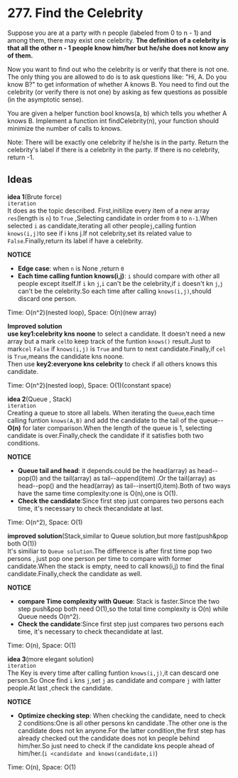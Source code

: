 # 277. Find the Celebrity    

Suppose you are at a party with n people (labeled from 0 to n - 1) and among them, there may exist one celebrity. **The definition of a celebrity is that all the other n - 1 people know him/her but he/she does not know any of them.**  

Now you want to find out who the celebrity is or verify that there is not one. The only thing you are allowed to do is to ask questions like: "Hi, A. Do you know B?" to get information of whether A knows B. You need to find out the celebrity (or verify there is not one) by asking as few questions as possible (in the asymptotic sense).  

You are given a helper function bool knows(a, b) which tells you whether A knows B. Implement a function int findCelebrity(n), your function should minimize the number of calls to knows.  

Note: There will be exactly one celebrity if he/she is in the party. Return the celebrity's label if there is a celebrity in the party. If there is no celebrity, return -1.      

## Ideas  
**idea 1**(Brute force)    
`iteration`   
It does as the topic described. First,initilize every item of a new array `res`(length is `n`) to `True` ,Selecting candidate in order from `0` to `n-1`.When selected `i` as candidate,iterating all other people`j`,calling funtion `knows(i,j)`to see if i kns j.If not celebrity,set its related value to `False`.Finally,return its label if have a celebrity. 

**NOTICE**      
* **Edge case**: when `n` is None ,return `0`     
* **Each time calling funtion knows(i,j)**: `i` should compare with other all people except itself.If `i` kn `j`,`i` can't be the celebriity,if `i` doesn't kn `j`,`j` can't be the celebrity.So each time after calling `knows(i,j)`,should discard one person.      

Time: O(n^2)(nested loop), Space: O(n)(new array) 

**Improved solution**   
**use key1:celebrity kns noone** to select a candidate. It doesn't need a new array but a mark `cel`to keep track of the funtion `knows()` result.Just to mark`cel` `False` if `knows(i,j)` is `True` and turn to next candidate.Finally,if `cel` is `True`,means the candidate kns noone.  
Then use **key2:everyone kns celebrity** to check if all others knows this candidate.   

Time: O(n^2)(nested loop), Space: O(1)(constant space)

**idea 2**(Queue , Stack)     
`iteration`    
Creating a queue to store all labels. When iterating the `Queue`,each time calling funtion `knows(A,B)` and add the candidate to the tail of the queue--**O(n)** for later comparison.When the length of the queue is 1, selecting candidate is over.Finally,check the candidate if it satisfies both two conditions.   

**NOTICE**      
* **Queue tail and head**: it depends.could be the head(array) as head--pop(0) and the tail(array) as tail--append(item) .Or the tail(array) as head--pop() and the head(array) as tail--insert(0,item).Both of two ways have the same time complexity:one is O(n),one is O(1).             
* **Check the candidate**:Since first step just compares two persons each time, it's necessary to check thecandidate at last.  

Time: O(n^2), Space: O(1) 

**improved solution**(Stack,similar to Queue solution,but more fast(push&pop both O(1))          
It's similiar to `Queue solution`.The difference is after first time pop two persons , just pop one person per time to compare with former candidate.When the stack is empty, need to call knows(i,j) to find the final candidate.Finally,check the candidate as well.  

**NOTICE**      
* **compare Time complexity with Queue**: Stack is faster.Since the two step push&pop both need O(1),so the total time complexity is O(n) while Queue needs O(n^2).               
* **Check the candidate**:Since first step just compares two persons each time, it's necessary to check thecandidate at last.  


Time: O(n), Space: O(1)

**idea 3**(more elegant solution)     
`iteration`    
The Key is every time after calling funtion `knows(i,j)`,it can descard one person.So Once find `i` kns `j`,set `j` as candidate and compare `j` with latter people.At last ,check the candidate.  

**NOTICE**        
* **Optimize checking step**: When checking the candidate, need to check 2 conditions:One is all other persons kn candidate .The other one is the candidate does not kn anyone.For the latter condition,the first step has already checked out the candidate does not kn people behind him/her.So just need to check if the candidate kns people ahead of him/her.(`i <candidate and knows(candidate,i)`)        
           
Time: O(n), Space: O(1)
